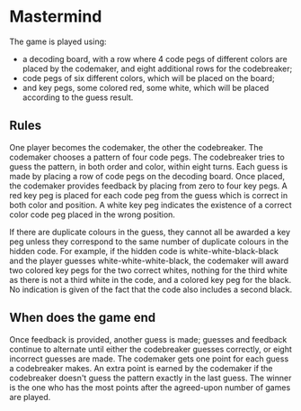 
# Mastermind

The game is played using:

* a decoding board, with a row where 4 code pegs of different colors are placed by the codemaker, and eight additional rows for the codebreaker;
* code pegs of six different colors, which will be placed on the board;
* and key pegs, some colored red, some white, which will be placed according to the guess result.

## Rules

One player becomes the codemaker, the other the codebreaker. The codemaker chooses a pattern of four code pegs.
The codebreaker tries to guess the pattern, in both order and color, within eight turns. Each guess is made by placing a row of code pegs on the decoding board. Once placed, the codemaker provides feedback by placing from zero to four key pegs. A red key peg is placed for each code peg from the guess which is correct in both color and position. A white key peg indicates the existence of a correct color code peg placed in the wrong position.

If there are duplicate colours in the guess, they cannot all be awarded a key peg unless they correspond to the same number of duplicate colours in the hidden code. For example, if the hidden code is white-white-black-black and the player guesses white-white-white-black, the codemaker will award two colored key pegs for the two correct whites, nothing for the third white as there is not a third white in the code, and a colored key peg for the black. No indication is given of the fact that the code also includes a second black.

## When does the game end

Once feedback is provided, another guess is made; guesses and feedback continue to alternate until either the codebreaker guesses correctly, or eight incorrect guesses are made.
The codemaker gets one point for each guess a codebreaker makes. An extra point is earned by the codemaker if the codebreaker doesn't guess the pattern exactly in the last guess. The winner is the one who has the most points after the agreed-upon number of games are played.

